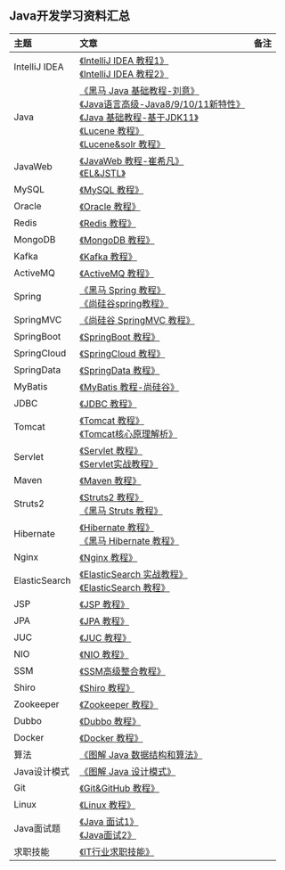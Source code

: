 ## Java开发学习资料汇总

主题|文章|备注
|:---|:---|:---|
|IntelliJ IDEA|[《IntelliJ IDEA 教程1》](https://www.bilibili.com/video/av38808672/?spm_id_from=333.788.b_636f6d6d656e74.117)<br>[《IntelliJ IDEA 教程2》](https://www.bilibili.com/video/av36213051/?spm_id_from=333.788.b_636f6d6d656e74.118)<br>|
|Java|[《黑马 Java 基础教程-刘意》](https://www.bilibili.com/video/av33742840/?spm_id_from=333.788.b_636f6d6d656e74.103)<br>[《Java语言高级-Java8/9/10/11新特性》](https://www.bilibili.com/video/av51179510/?spm_id_from=333.788.b_636f6d6d656e74.110)<br>[《Java 基础教程-基于JDK11》](https://www.bilibili.com/video/av48370019/?spm_id_from=333.788.b_636f6d6d656e74.111)<br>[《Lucene 教程》](https://www.bilibili.com/video/av67100294?from=search&seid=15248120598004065090)<br>[《Lucene&solr 教程》](https://www.bilibili.com/video/av21961812?from=search&seid=15248120598004065090)<br>|
|JavaWeb|[《JavaWeb 教程-崔希凡》](https://www.bilibili.com/video/av37452727/?spm_id_from=333.788.b_636f6d6d656e74.104)<br>[《EL&JSTL》](https://www.bilibili.com/video/av63494187?from=search&seid=16653355917131700198)<br>|
|MySQL|[《MySQL 教程》](https://www.bilibili.com/video/av49181542/?spm_id_from=333.788.b_636f6d6d656e74.105)<br>|
|Oracle|[《Oracle 教程》](https://www.bilibili.com/video/av49926566/?spm_id_from=333.788.b_636f6d6d656e74.136)<br>|
|Redis|[《Redis 教程》](https://www.bilibili.com/video/av51139549/?spm_id_from=333.788.b_636f6d6d656e74.134)<br>|
|MongoDB|[《MongoDB 教程》](https://www.bilibili.com/video/av49923533/?spm_id_from=333.788.b_636f6d6d656e74.135)<br>|
|Kafka|[《Kafka 教程》](https://www.bilibili.com/video/av49920938/?spm_id_from=333.788.b_636f6d6d656e74.138)<br>|
|ActiveMQ|[《ActiveMQ 教程》](https://www.bilibili.com/video/av56121132/?spm_id_from=333.788.b_636f6d6d656e74.137)<br>|
|Spring|[《黑马 Spring 教程》](https://www.bilibili.com/video/av40323796/?spm_id_from=333.788.b_636f6d6d656e74.112)<br>[《尚硅谷spring教程》](https://www.bilibili.com/video/av50002153/?spm_id_from=333.788.b_636f6d6d656e74.113)<br>|
|SpringMVC|[《尚硅谷 SpringMVC 教程》](https://www.bilibili.com/video/av49996848/?spm_id_from=333.788.b_636f6d6d656e74.115)<br>|
|SpringBoot|[《SpringBoot 教程》](https://www.bilibili.com/video/av38657363/?spm_id_from=333.788.b_636f6d6d656e74.121)<br>|
|SpringCloud|[《SpringCloud 教程》](https://www.bilibili.com/video/av49106064/?spm_id_from=333.788.b_636f6d6d656e74.122)<br>|
|SpringData|[《SpringData 教程》](https://www.bilibili.com/video/av58110650/?spm_id_from=333.788.b_636f6d6d656e74.123)<br>|
|MyBatis|[《MyBatis 教程-尚硅谷》](https://www.bilibili.com/video/av50003691/?spm_id_from=333.788.b_636f6d6d656e74.114)<br>|
|JDBC|[《JDBC 教程》](https://www.bilibili.com/video/av67955358?from=search&seid=10204444697768335413)<br>|
|Tomcat|[《Tomcat 教程》](https://www.bilibili.com/video/av22230799?from=search&seid=4389610206869396994)<br>[《Tomcat核心原理解析》](https://www.bilibili.com/video/av67233983?from=search&seid=4389610206869396994)<br>|
|Servlet|[《Servlet 教程》](https://www.bilibili.com/video/av33969622?from=search&seid=17456005872578435328)<br>[《Servlet实战教程》](https://www.bilibili.com/video/av14548473?from=search&seid=17456005872578435328)<br>|
|Maven|[《Maven 教程》](https://www.bilibili.com/video/av36557763?from=search&seid=7993530584446559374)<br>|
|Struts2|[《Struts2 教程》](https://www.bilibili.com/video/av14543156?from=search&seid=3006043411378498278)<br>[《黑马 Struts 教程》](https://www.bilibili.com/video/av63472546?from=search&seid=3006043411378498278)<br>|
|Hibernate|[《Hibernate 教程》](https://www.bilibili.com/video/av62765071?from=search&seid=4793022494819506821)<br>[《黑马 Hibernate 教程》](https://www.bilibili.com/video/av14538659?from=search&seid=4793022494819506821)<br>|
|Nginx|[《Nginx 教程》](https://www.bilibili.com/video/av68136734?from=search&seid=3817871969240537049)<br>|
|ElasticSearch|[《ElasticSearch 实战教程》](https://www.bilibili.com/video/av35882450?from=search&seid=10216030164683781260)<br>[《ElasticSearch 教程》](https://www.bilibili.com/video/av54124452?from=search&seid=10216030164683781260)<br>|
|JSP|[《JSP 教程》](https://www.bilibili.com/video/av14753783?from=search&seid=17215005692187724887)<br>|
|JPA|[《JPA 教程》](https://www.bilibili.com/video/av58112424/?spm_id_from=333.788.b_636f6d6d656e74.107)<br>|
|JUC|[《JUC 教程》](https://www.bilibili.com/video/av58122884/?spm_id_from=333.788.b_636f6d6d656e74.108)<br>|
|NIO|[《NIO 教程》](https://www.bilibili.com/video/av58122578/?spm_id_from=333.788.b_636f6d6d656e74.109)<br>|
|SSM|[《SSM高级整合教程》](https://www.bilibili.com/video/av56363272/?spm_id_from=333.788.b_636f6d6d656e74.116)<br>|
|Shiro|[《Shiro 教程》](https://www.bilibili.com/video/av49915884/?spm_id_from=333.788.b_636f6d6d656e74.139)<br>|
|Zookeeper|[《Zookeeper 教程》](https://www.bilibili.com/video/av49270221/?spm_id_from=333.788.b_636f6d6d656e74.140)<br>|
|Dubbo|[《Dubbo 教程》](https://www.bilibili.com/video/av49269938/?spm_id_from=333.788.b_636f6d6d656e74.141)<br>|
|Docker|[《Docker 教程》](https://www.bilibili.com/video/av49095718/?spm_id_from=333.788.b_636f6d6d656e74.142)<br>|
|算法|[《图解 Java 数据结构和算法》](https://www.bilibili.com/video/av54095344/?spm_id_from=333.788.b_636f6d6d656e74.125)<br>|
|Java设计模式|[《图解 Java 设计模式》](https://www.bilibili.com/video/av58076246/?spm_id_from=333.788.b_636f6d6d656e74.120)<br>|
|Git|[《Git&GitHub 教程》](https://www.bilibili.com/video/av49085612/?spm_id_from=333.788.b_636f6d6d656e74.143)<br>|
|Linux|[《Linux 教程》](https://www.bilibili.com/video/av56460973/?spm_id_from=333.788.b_636f6d6d656e74.144)<br>|
|Java面试题|[《Java 面试1》](https://www.bilibili.com/video/av37602130/?spm_id_from=333.788.b_636f6d6d656e74.126)<br>[《Java面试2》](https://www.bilibili.com/video/av48988279/?spm_id_from=333.788.b_636f6d6d656e74.127)<br>|
|求职技能|[《IT行业求职技能》](https://www.bilibili.com/video/av53800224/?spm_id_from=333.788.b_636f6d6d656e74.124)<br>|










